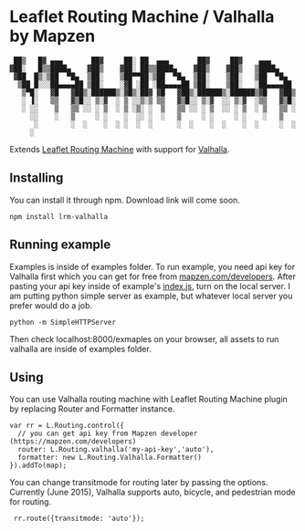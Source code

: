 Leaflet Routing Machine / Valhalla by Mapzen
=====================================


     ██▒   █▓ ▄▄▄       ██▓     ██░ ██  ▄▄▄       ██▓     ██▓    ▄▄▄      
    ▓██░   █▒▒████▄    ▓██▒    ▓██░ ██▒▒████▄    ▓██▒    ▓██▒   ▒████▄    
     ▓██  █▒░▒██  ▀█▄  ▒██░    ▒██▀▀██░▒██  ▀█▄  ▒██░    ▒██░   ▒██  ▀█▄  
      ▒██ █░░░██▄▄▄▄██ ▒██░    ░▓█ ░██ ░██▄▄▄▄██ ▒██░    ▒██░   ░██▄▄▄▄██ 
       ▒▀█░   ▓█   ▓██▒░██████▒░▓█▒░██▓ ▓█   ▓██▒░██████▒░██████▒▓█   ▓██▒
       ░ ▐░   ▒▒   ▓▒█░░ ▒░▓  ░ ▒ ░░▒░▒ ▒▒   ▓▒█░░ ▒░▓  ░░ ▒░▓  ░▒▒   ▓▒█░
       ░ ░░    ▒   ▒▒ ░░ ░ ▒  ░ ▒ ░▒░ ░  ▒   ▒▒ ░░ ░ ▒  ░░ ░ ▒  ░ ▒   ▒▒ ░
         ░░    ░   ▒     ░ ░    ░  ░░ ░  ░   ▒     ░ ░     ░ ░    ░   ▒   
          ░        ░  ░    ░  ░ ░  ░  ░      ░  ░    ░  ░    ░  ░     ░  ░
         ░                                                                    


Extends [Leaflet Routing Machine](https://github.com/perliedman/leaflet-routing-machine) with support for [Valhalla](https://mapzen.com/projects/valhalla).

## Installing

You can install it through npm. Download link will come soon.

    npm install lrm-valhalla

## Running example

Examples is inside of examples folder. To run example, you need api key for Valhalla first which you can get for free from [mapzen.com/developers](https://mapzen.com/developers). After pasting your api key inside of example's [index.js](https://github.com/valhalla/lrm-valhalla/blob/master/examples/index.js#L23), turn on the local server. I am putting python simple server as example, but whatever local server you prefer would do a job.
    
    python -m SimpleHTTPServer 

Then check localhost:8000/exmaples on your browser, all assets to run valhalla are inside of examples folder.

## Using

You can use Valhalla routing machine with Leaflet Routing Machine plugin by replacing Router and Formatter instance. 

    var rr = L.Routing.control({
      // you can get api key from Mapzen developer (https://mapzen.com/developers)
      router: L.Routing.valhalla('my-api-key','auto'),
      formatter: new L.Routing.Valhalla.Formatter()
    }).addTo(map);


You can change transitmode for routing later by passing the options.
Currently (June 2015), Valhalla supports auto, bicycle, and pedestrian mode for routing.

     rr.route({transitmode: 'auto'});
